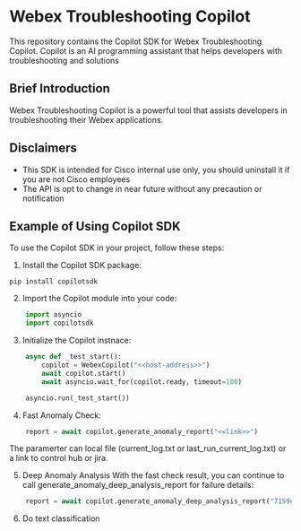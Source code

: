 # Webex Troubleshooting Copilot

This repository contains the Copilot SDK for Webex Troubleshooting Copilot. Copilot is an AI programming assistant that helps developers with troubleshooting and solutions

## Brief Introduction

Webex Troubleshooting Copilot is a powerful tool that assists developers in troubleshooting their Webex applications. 

## Disclaimers
- This SDK is intended for Cisco internal use only, you should uninstall it if you are not Cisco employees
- The API is opt to change in near future without any precaution or notification

## Example of Using Copilot SDK

To use the Copilot SDK in your project, follow these steps:

1. Install the Copilot SDK package:
```
pip install copilotsdk
```

2. Import the Copilot module into your code:
```python
    import asyncio
    import copilotsdk
```

3. Initialize the Copilot instnace:
```python
    async def _test_start(): 
        copilot = WebexCopilot("<<host-address>>")
        await copilot.start()
        await asyncio.wait_for(copilot.ready, timeout=100)

    asyncio.run(_test_start())
```

4. Fast Anomaly Check:
```python
    report = await copilot.generate_anomaly_report("<<link>>")
```
The paramerter can local file (current_log.txt or last_run_current_log.txt) or a link to control hub or jira.

5. Deep Anomaly Analysis
With the fast check result, you can continue to call generate_anomaly_deep_analysis_report for failure details:

```python
    report = await copilot.generate_anomaly_deep_analysis_report("7159edd516f0b33981d7be140cd114628b902f5866c806fcf3be79f10ac9de47","join meeting","callid-e80f6b25-519f-4ad6-a4ba-6aa4ccff34ff.txt")
```

6. Do text classification